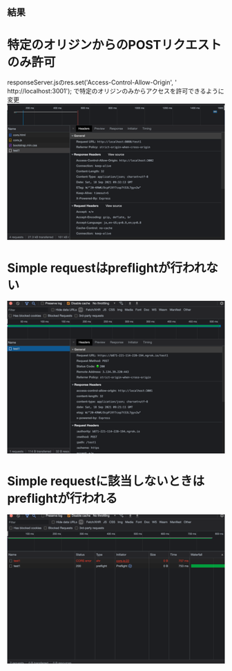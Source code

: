 ## 結果

# 特定のオリジンからのPOSTリクエストのみ許可
responseServer.jsのres.set('Access-Control-Allow-Origin', ' http://localhost:3001');
で特定のオリジンのみからアクセスを許可できるように変更
![Access-Control.png](./images/Access-Control.png)
# Simple requestはpreflightが行われない
![simple.png](./images/simple.png)
# Simple requestに該当しないときはpreflightが行われる
![preflight.png](./images/preflight.png)